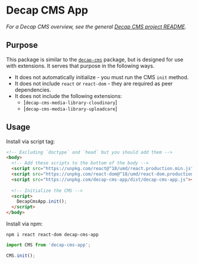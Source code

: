 # Decap CMS App
_For a Decap CMS overview, see the general [Decap CMS project README](https://github.com/decaporg/decap-cms)._

## Purpose
This package is similar to the [`decap-cms`](https://github.com/decaporg/decap-cms/tree/main/packages/decap-cms/) package, but is designed for use with extensions. It serves that purpose in the following ways.

- It does not automatically initialize - you must run the CMS `init` method.
- It does not include `react` or `react-dom` - they are required as peer dependencies.
- It does not include the following extensions:
  - [`decap-cms-media-library-cloudinary`]
  - [`decap-cms-media-library-uploadcare`]
  
## Usage
Install via script tag:

```html
<!-- Excluding `doctype` and `head` but you should add them -->
<body>
  <!-- Add these scripts to the bottom of the body -->
  <script src="https://unpkg.com/react@^18/umd/react.production.min.js"></script>
  <script src="https://unpkg.com/react-dom@^18/umd/react-dom.production.min.js"></script>
  <script src="https://unpkg.com/decap-cms-app/dist/decap-cms-app.js"></script>
  
  <!-- Initialize the CMS -->
  <script>
    DecapCmsApp.init();
  </script>
</body>
```

Install via npm:

```
npm i react react-dom decap-cms-app
```

```js
import CMS from 'decap-cms-app';

CMS.init();
```
